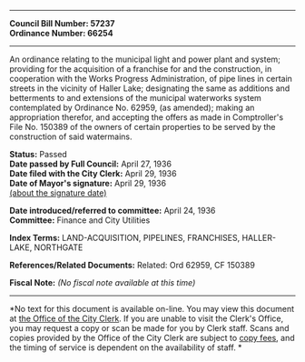 * * * * *  
  
**Council Bill Number: [](#h0)[](#h2)57237**   
**Ordinance Number: 66254**  
  
* * * * *  
  
An ordinance relating to the municipal light and power plant and system; providing for the acquisition of a franchise for and the construction, in cooperation with the Works Progress Administration, of pipe lines in certain streets in the vicinity of Haller Lake; designating the same as additions and betterments to and extensions of the municipal waterworks system contemplated by Ordinance No. 62959, (as amended); making an appropriation therefor, and accepting the offers as made in Comptroller's File No. 150389 of the owners of certain properties to be served by the construction of said watermains.  
  
**Status:** Passed   
**Date passed by Full Council:** April 27, 1936   
**Date filed with the City Clerk:** April 29, 1936   
**Date of Mayor's signature:** April 29, 1936   
[(about the signature date)](/~public/approvaldate.htm)   
  
  
**Date introduced/referred to committee:** April 24, 1936   
**Committee:** Finance and City Utilities   
  
**Index Terms:** LAND-ACQUISITION, PIPELINES, FRANCHISES, HALLER-LAKE, NORTHGATE  
  
**References/Related Documents:** Related: Ord 62959, CF 150389  
  
**Fiscal Note:** *(No fiscal note available at this time)*  
  
* * * * *  
  
*No text for this document is available on-line. You may view this document at [the Office of the City Clerk](http://www.seattle.gov/leg/clerk/contactUs.htm). If you are unable to visit the Clerk's Office, you may request a copy or scan be made for you by Clerk staff. Scans and copies provided by the Office of the City Clerk are subject to [copy fees](http://clerk.seattle.gov/~public/clerkfees.htm), and the timing of service is dependent on the availability of staff. *  
  
  
